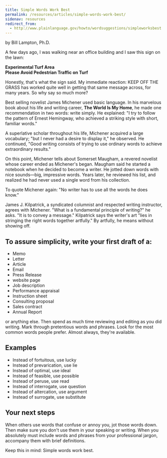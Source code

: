 ```yaml
---
title: Simple Words Work Best
permalink: /resources/articles/simple-words-work-best/
sidenav: resources
redirect_from:
  - http://www.plainlanguage.gov/howto/wordsuggestions/simpleworksbest.cfm
---
```


by Bill Lampton, Ph.D.

A few days ago, I was walking near an office building and I saw this sign on the lawn:

**Experimental Turf Area**  
**Please Avoid Pedestrian Traffic on Turf**

Honestly, that's what the sign said. My immediate reaction: KEEP OFF THE GRASS has worked quite well in getting that same message across, for many years. So why say so much more?

Best selling novelist James Michener used basic language. In his marvelous book about his life and writing career, **The World Is My Home**, he made one recommendation in two words: write simply. He explained: "I try to follow the pattern of Ernest Hemingway, who achieved a striking style with short, familiar words."

A superlative scholar throughout his life, Michener acquired a large vocabulary; "but I never had a desire to display it," he observed. He continued, "Good writing consists of trying to use ordinary words to achieve extraordinary results."

On this point, Michener tells about Somerset Maugham, a revered novelist whose career ended as Michener's began. Maugham said he started a notebook when he decided to become a writer. He jotted down words with nice sounds—big, impressive words. Years later, he reviewed his list, and realized he had never used a single word from his collection.

To quote Michener again: "No writer has to use all the words he does know."

James J. Kilpatrick, a syndicated columnist and respected writing instructor, agrees with Michener. "What is a fundamental principle of writing?" he asks. "It is to convey a message." Kilpatrick says the writer's art "lies in stringing the right words together artfully." By artfully, he means without showing off.

## To assure simplicity, write your first draft of a:

- Memo
- Letter
- Article
- Email
- Press Release
- website page
- Job description
- Performance appraisal
- Instruction sheet
- Consulting proposal
- Sales contract
- Annual Report

or anything else. Then spend as much time reviewing and editing as you did writing. Mark through pretentious words and phrases. Look for the most common words people prefer. Almost always, they're available.

## Examples

- Instead of fortuitous, use lucky
- Instead of prevarication, use lie
- Instead of optimal, use ideal
- Instead of feasible, use possible
- Instead of peruse, use read
- Instead of interrogate, use question
- Instead of altercation, use argument
- Instead of surrogate, use substitute

## Your next steps

When others use words that confuse or annoy you, jot those words down. Then make sure you don't use them in your speaking or writing. When you absolutely must include words and phrases from your professional jargon, accompany them with brief definitions.

Keep this in mind: Simple words work best.
